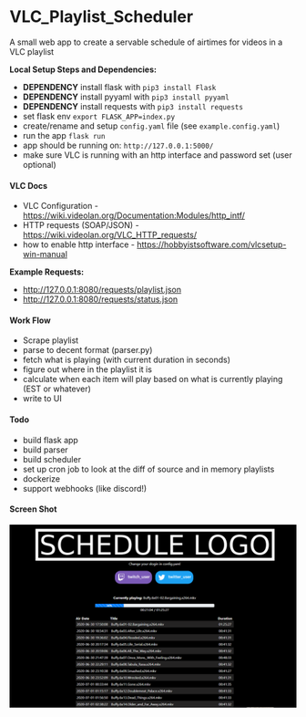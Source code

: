 # VLC_Playlist_Scheduler #
A small web app to create a servable schedule of airtimes for videos in a VLC playlist

**Local Setup Steps and Dependencies:**
* **DEPENDENCY** install flask with `pip3 install Flask`
* **DEPENDENCY** install pyyaml with `pip3 install pyyaml`
* **DEPENDENCY** install requests with `pip3 install requests`
* set flask env `export FLASK_APP=index.py`
* create/rename and setup `config.yaml` file (see `example.config.yaml`)
* run the app `flask run`
* app should be running on: `http://127.0.0.1:5000/`
* make sure VLC is running with an http interface and password set (user optional)

#### VLC Docs ####
* VLC Configuration - https://wiki.videolan.org/Documentation:Modules/http_intf/
* HTTP requests (SOAP/JSON) - https://wiki.videolan.org/VLC_HTTP_requests/
* how to enable http interface - https://hobbyistsoftware.com/vlcsetup-win-manual

**Example Requests:**
* http://127.0.0.1:8080/requests/playlist.json
* http://127.0.0.1:8080/requests/status.json

#### Work Flow ####
* Scrape playlist
* parse to decent format (parser.py)
* fetch what is playing (with current duration in seconds)
* figure out where in the playlist it is
* calculate when each item will play based on what is currently playing (EST or whatever)
* write to UI

#### Todo ####
* build flask app
* build parser
* build scheduler
* set up cron job to look at the diff of source and in memory playlists
* dockerize
* support webhooks (like discord!)


#### Screen Shot ####
![screenshot](https://github.com/thebmo/VLC_Playlist_Scheduler/blob/master/screen_shot.png)
